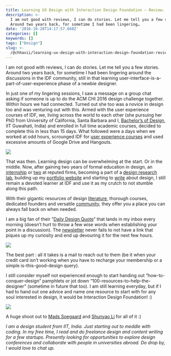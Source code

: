 ```yaml
---
title: Learning UX Design with Interaction Design Foundation — Review.
description: >-
  I am not good with reviews, I can do stories. Let me tell you a few stories.
  Around two years back, for sometime I had been lingering…
date: '2016-10-28T14:17:57.668Z'
categories: []
keywords: []
tags: ["Design"]
slug: >-
  /@chhavii/learning-ux-design-with-interaction-design-foundation-review-d98015d347b7
---
```


I am not good with reviews, I can do stories. Let me tell you a few stories. Around two years back, for sometime I had been lingering around the discussions in the IDF community, still in that learning user-interface-is-a-part-of-user-experience phase of a newbie designer.

In just one of my lingering sessions, I saw a message on a group chat asking if someone is up to do the ACM CHI 2016 design challenge together. Within hours we had connected. Turned out she too was a novice in design too and was venturing out with this. Armed with the user experience courses of IDF, we, living across the world to each other (she pursuing her PhD from University of California, Santa Barbara and I, [Bachelor’s of Design](http://www.iitg.ac.in/design/), IIT Guwahati, India) and enrolled in full time academic courses, decided to complete this in less than 15 days. What followed were a days when we worked at odd hours, scrounged IDF for [user experience courses](https://www.interaction-design.org/courses) and used excessive amounts of Google Drive and Hangouts.

![](https://cdn-images-1.medium.com/max/800/1*QN0Emyee5nImwqzllsQ0Pg.png)

That was then. Learning design can be overwhelming at the start. Or in the middle. Now, after gaining two years of formal education in design, an [internship](http://www.nutanix.com/) or [two](http://fractalink.com/) at reputed firms, becoming a part of a [design research lab](http://embeddedinteractions.com/), building up my [portfolio website](http://chhavishrivastava.com/) and starting to [write](https://medium.com/dodesign-iit-guwahati) about design, I still remain a devoted learner at IDF and use it as my crutch to not stumble along this path.

With their gigantic resources of design [literature](https://www.interaction-design.org/literature), thorough courses, dedicated founders and versatile [community](https://www.interaction-design.org/community), they offer you a place you can always fall back on when needed.

I am a big fan of their “[Daily Design Quote](https://www.interaction-design.org/quote)” that lands in my inbox every morning (doesn’t hurt to throw a few wise words when establishing your point in a discussion). The [newsletter](https://www.interaction-design.org/subscription/subscribe) never fails to not have a link that piques up my curiosity and end up devouring it for the next few hours.

![](https://cdn-images-1.medium.com/max/800/1*juHxaQB6dV0uEiWqZp2VuQ.png)

The best part : all it takes is a mail to reach out to them (be it when your credit card isn’t working when you have to recharge your membership or a simple is-this-good-design query).

I still consider myself not experienced enough to start handing out “how-to-conquer-design” pamphlets or jot down “100-resources-to-help-the-designer” (sometime in future that too). I am still learning everyday, but if I had to hand out one advice and name one resource to start with for any soul interested in design, it would be Interaction Design Foundation! :)

![](https://cdn-images-1.medium.com/max/800/1*dz4tkqIdZA4O1lo5BNfS3w.png)

A huge shoot out to [Mads Soegaard](https://medium.com/u/d8b275bde7e0) and [Shunyao Li](https://medium.com/u/a7a4aad5cc1a) for all of it :)

_I am a design student from IIT, India. Just starting out to meddle with coding. In my free time, I read and do freelance design and content writing for a few startups. Presently looking for opportunities to explore design conferences and collaborate with people in universities abroad. Do drop by, I would love to chat up._